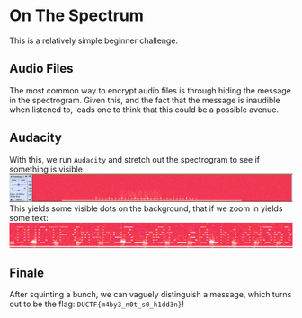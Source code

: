 # On The Spectrum #
This is a relatively simple beginner challenge.

## Audio Files
The most common way to encrypt audio files is through hiding the message in the spectrogram.
Given this, and the fact that the message is inaudible when listened to, leads one to think that this could be a possible avenue.

## Audacity
With this, we run `Audacity` and stretch out the spectrogram to see if something is visible.
![image](Spectrogram.png "Looks like something")
This yields some visible dots on the background, that if we zoom in yields some text:
![image](Solution.png "This looks like it")

## Finale
After squinting a bunch, we can vaguely distinguish a message, which turns out to be the flag: `DUCTF{m4by3_n0t_s0_h1dd3n}`!